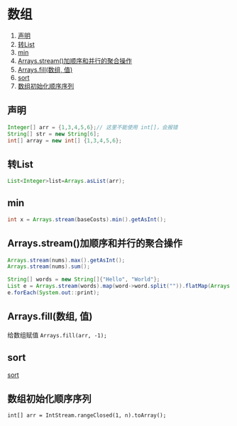 # 数组
1. [声明](#声明)
2. [转List](#转list)
3. [min](#min)
4. [Arrays.stream()加顺序和并行的聚合操作](#arraysstream加顺序和并行的聚合操作)
5. [Arrays.fill(数组, 值)](#arraysfill数组-值)
6. [sort](#sort)
7. [数组初始化顺序序列](#数组初始化顺序序列)


## 声明
```java
Integer[] arr = {1,3,4,5,6};// 这里不能使用 int[]，会报错
String[] str = new String[6];
int[] array = new int[] {1,3,4,5,6};
```

## 转List
```java
List<Integer>list=Arrays.asList(arr);
```

## min
```java
int x = Arrays.stream(baseCosts).min().getAsInt();
```

## Arrays.stream()加顺序和并行的聚合操作

```java
Arrays.stream(nums).max().getAsInt();
Arrays.stream(nums).sum();

String[] words = new String[]{"Hello", "World"};
List e = Arrays.stream(words).map(word->word.split("")).flatMap(Arrays::stream).distinct().collect(toList());
e.forEach(System.out::print);
```

## Arrays.fill(数组, 值)

给数组赋值
`Arrays.fill(arr, -1);`

## sort
[sort](sort.md)

## 数组初始化顺序序列
`int[] arr = IntStream.rangeClosed(1, n).toArray();`